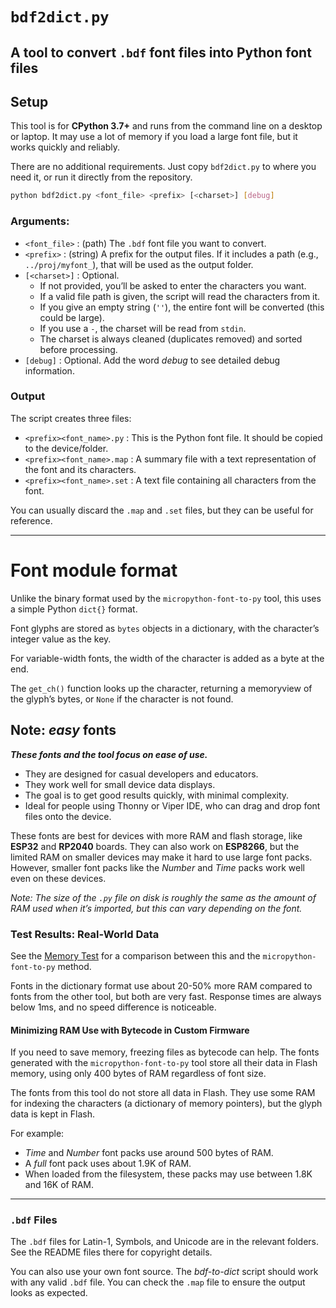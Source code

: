 # `bdf2dict.py`
## A tool to convert `.bdf` font files into Python font files

## Setup
This tool is for **CPython 3.7+** and runs from the command line on a desktop or laptop. It may use a lot of memory if you load a large font file, but it works quickly and reliably.

There are no additional requirements. Just copy `bdf2dict.py` to where you need it, or run it directly from the repository.

```bash
python bdf2dict.py <font_file> <prefix> [<charset>] [debug]
```

### Arguments:
* `<font_file>` : (path) The `.bdf` font file you want to convert.
* `<prefix>` : (string) A prefix for the output files. If it includes a path (e.g., `../proj/myfont_`), that will be used as the output folder.
* `[<charset>]` : Optional.
  * If not provided, you’ll be asked to enter the characters you want.
  * If a valid file path is given, the script will read the characters from it.
  * If you give an empty string (`''`), the entire font will be converted (this could be large).
  * If you use a `-`, the charset will be read from `stdin`.
  * The charset is always cleaned (duplicates removed) and sorted before processing.
* `[debug]` : Optional. Add the word *debug* to see detailed debug information.

### Output
The script creates three files:
* `<prefix><font_name>.py` : This is the Python font file. It should be copied to the device/folder.
* `<prefix><font_name>.map` : A summary file with a text representation of the font and its characters.
* `<prefix><font_name>.set` : A text file containing all characters from the font.

You can usually discard the `.map` and `.set` files, but they can be useful for reference.

---

# Font module format
Unlike the binary format used by the `micropython-font-to-py` tool, this uses a simple Python `dict{}` format.

Font glyphs are stored as `bytes` objects in a dictionary, with the character’s integer value as the key.

For variable-width fonts, the width of the character is added as a byte at the end.

The `get_ch()` function looks up the character, returning a memoryview of the glyph’s bytes, or `None` if the character is not found.

## Note: *easy* fonts

***These fonts and the tool focus on ease of use.***
* They are designed for casual developers and educators.
* They work well for small device data displays.
* The goal is to get good results quickly, with minimal complexity.
* Ideal for people using Thonny or Viper IDE, who can drag and drop font files onto the device.

These fonts are best for devices with more RAM and flash storage, like **ESP32** and **RP2040** boards. They can also work on **ESP8266**, but the limited RAM on smaller devices may make it hard to use large font packs. However, smaller font packs like the *Number* and *Time* packs work well even on these devices.

*Note: The size of the `.py` file on disk is roughly the same as the amount of RAM used when it’s imported, but this can vary depending on the font.*

### Test Results: Real-World Data
See the [Memory Test](examples/memory-test/import_test.md) for a comparison between this and the `micropython-font-to-py` method.

Fonts in the dictionary format use about 20-50% more RAM compared to fonts from the other tool, but both are very fast. Response times are always below 1ms, and no speed difference is noticeable.

#### Minimizing RAM Use with Bytecode in Custom Firmware
If you need to save memory, freezing files as bytecode can help. The fonts generated with the `micropython-font-to-py` tool store all their data in Flash memory, using only 400 bytes of RAM regardless of font size.

The fonts from this tool do not store all data in Flash. They use some RAM for indexing the characters (a dictionary of memory pointers), but the glyph data is kept in Flash.

For example:
- *Time* and *Number* font packs use around 500 bytes of RAM.
- A *full* font pack uses about 1.9K of RAM.
- When loaded from the filesystem, these packs may use between 1.8K and 16K of RAM.

---

### `.bdf` Files
The `.bdf` files for Latin-1, Symbols, and Unicode are in the relevant folders. See the README files there for copyright details.

You can also use your own font source. The *bdf-to-dict* script should work with any valid `.bdf` file. You can check the `.map` file to ensure the output looks as expected.
